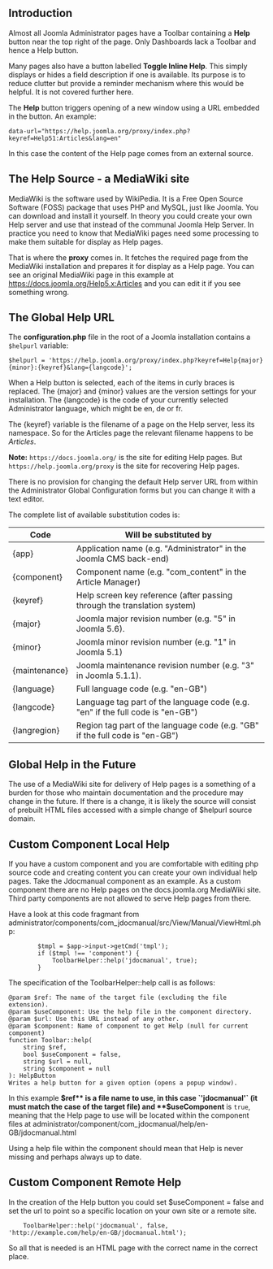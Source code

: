 <!-- Filename: jdocmanual?manual=user&heading=help&filename=administrator-help.md / Display title: Administrator Help -->

## Introduction

Almost all Joomla Administrator pages have a Toolbar containing a **Help**
button near the top right of the page. Only Dashboards lack a Toolbar and hence
a Help button.

Many pages also have a button labelled **Toggle Inline Help**.
This simply displays or hides a field description if one is available. Its
purpose is to reduce clutter but provide a reminder mechanism where this
would be helpful. It is not covered further here.

The **Help** button triggers opening of a new window using a URL embedded in
the button. An example:
```
data-url="https://help.joomla.org/proxy/index.php?keyref=Help51:Articles&lang=en"
```
In this case the content of the Help page comes from an external source.

## The Help Source - a MediaWiki site

MediaWiki is the software used by WikiPedia. It is a Free Open Source Software
(FOSS) package that uses PHP and MySQL, just like Joomla. You can download and
install it yourself. In theory you could create your own Help server and use
that instead of the communal Joomla Help Server. In practice you need to know
that MediaWiki pages need some processing to make them suitable for display as
Help pages.

That is where the **proxy** comes in. It fetches the required page from the
MediaWiki installation and prepares it for display as a Help page. You can see
an original MediaWiki page in this example at https://docs.joomla.org/Help5.x:Articles
and you can edit it if you see something wrong.

## The Global Help URL

The **configuration.php** file in the root of a Joomla installation contains a
`$helpurl` variable:

```
$helpurl = 'https://help.joomla.org/proxy/index.php?keyref=Help{major}{minor}:{keyref}&lang={langcode}';
```

When a Help button is selected, each of the items in curly braces is replaced.
The {major} and {minor} values are the version settings for your installation.
The {langcode} is the code of your currently selected Administrator language,
which might be en, de or fr.

The {keyref} variable is the filename of a page on the Help server, less its
namespace. So for the Articles page the relevant filename happens to be
*Articles*.

**Note:** `https://docs.joomla.org/` is the site for editing Help pages. But
`https://help.joomla.org/proxy` is the site for recovering Help pages.

There is no provision for changing the default Help server URL from within the
Administrator Global Configuration forms but you can change it with a text
editor.

The complete list of available substitution codes is:

| Code          | Will be substituted by                                                         |
|---------------|--------------------------------------------------------------------------------|
| {app}         | Application name (e.g. "Administrator" in the Joomla CMS back-end)             |
| {component}   | Component name (e.g. "com_content" in the Article Manager)                     |
| {keyref}      | Help screen key reference (after passing through the translation system)       |
| {major}       | Joomla major revision number (e.g. "5" in Joomla 5.6).                         |
| {minor}       | Joomla minor revision number (e.g. "1" in Joomla 5.1)                          |
| {maintenance} | Joomla maintenance revision number (e.g. "3" in Joomla 5.1.1).                 |
| {language}    | Full language code (e.g. "en-GB")                                              |
| {langcode}    | Language tag part of the language code (e.g. "en" if the full code is "en-GB") |
| {langregion}  | Region tag part of the language code (e.g. "GB" if the full code is "en-GB")   |

## Global Help in the Future

The use of a MediaWiki site for delivery of Help pages is a something of a
burden for those who maintain documentation and the procedure may change in
the future. If there is a change, it is likely the source will consist of
prebuilt HTML files accessed with a simple change of $helpurl source domain.

## Custom Component Local Help

If you have a custom component and you are comfortable with editing php
source code and creating content you can create your own individual help pages.
Take the Jdocmanual component as an example. As a custom component there are no
Help pages on the docs.joomla.org MediaWiki site. Third party components are
not allowed to serve Help pages from there.

Have a look at this code fragmant from administrator/components/com_jdocmanual/src/View/Manual/ViewHtml.php:
```
        $tmpl = $app->input->getCmd('tmpl');
        if ($tmpl !== 'component') {
            ToolbarHelper::help('jdocmanual', true);
        }
```
The specification of the ToolbarHelper::help call is as follows:
```
@param $ref: The name of the target file (excluding the file extension).
@param $useComponent: Use the help file in the component directory.
@param $url: Use this URL instead of any other.
@param $component: Name of component to get Help (null for current component)
function Toolbar::help(
    string $ref,
    bool $useComponent = false,
    string $url = null,
    string $component = null
): HelpButton
Writes a help button for a given option (opens a popup window).
```
In this example **$ref** is a file name to use, in this case `'jdocmanual'` (it
must match the case of the target file) and **$useComponent** is `true`, meaning
that the Help page to use will be located within the component files at
administrator/component/com_jdocmanual/help/en-GB/jdocmanual.html

Using a help file within the component should mean that Help is never missing
and perhaps always up to date.

## Custom Component Remote Help

In the creation of the Help button you could set $useComponent = false and set
the url to point so a specific location on your own site or a remote site.

```
    ToolbarHelper::help('jdocmanual', false, 'http://example.com/help/en-GB/jdocmanual.html');
```

So all that is needed is an HTML page with the correct name in the correct
place.
